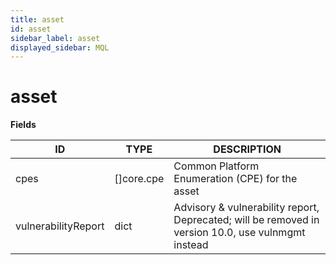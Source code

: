 ```yaml
---
title: asset
id: asset
sidebar_label: asset
displayed_sidebar: MQL
---
```


# asset

**Fields**

| ID                  | TYPE               | DESCRIPTION                                                                                        |
| ------------------- | ------------------ | -------------------------------------------------------------------------------------------------- |
| cpes                | &#91;&#93;core.cpe | Common Platform Enumeration (CPE) for the asset                                                    |
| vulnerabilityReport | dict               | Advisory & vulnerability report, Deprecated; will be removed in version 10.0, use vulnmgmt instead |
